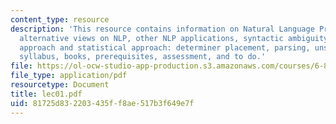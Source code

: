 ```yaml
---
content_type: resource
description: 'This resource contains information on Natural Language Processing (NLP),
  alternative views on NLP, other NLP applications, syntactic ambiguity, symbolic
  approach and statistical approach: determiner placement, parsing, unsupervised methods,
  syllabus, books, prerequisites, assessment, and to do.'
file: https://ol-ocw-studio-app-production.s3.amazonaws.com/courses/6-864-advanced-natural-language-processing-fall-2005/81725d832203435ff8ae517b3f649e7f_lec01.pdf
file_type: application/pdf
resourcetype: Document
title: lec01.pdf
uid: 81725d83-2203-435f-f8ae-517b3f649e7f
---
```

